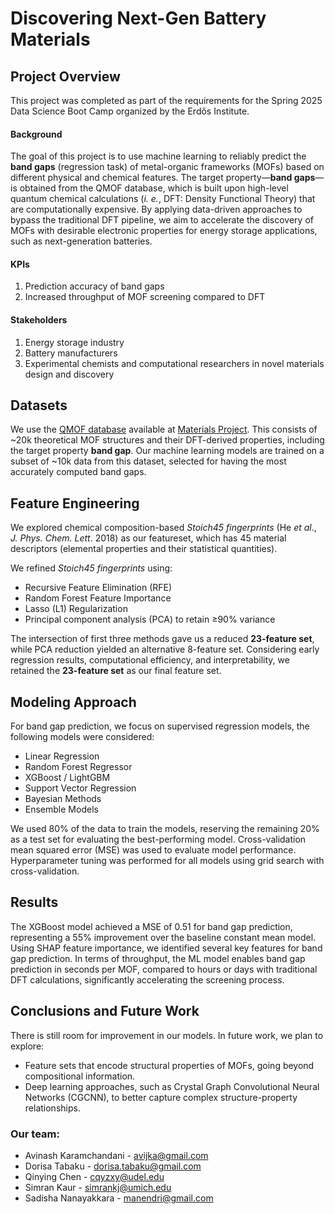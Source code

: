 # Discovering Next-Gen Battery Materials

## Project Overview
This project was completed as part of the requirements for the Spring 2025 Data Science Boot Camp organized by the Erdős Institute.

#### Background
The goal of this project is to use machine learning to reliably predict the **band gaps** (regression task) of metal-organic frameworks (MOFs) based on different physical and chemical features. The target property—**band gaps**—is obtained from the QMOF database, which is built upon high-level quantum chemical calculations (_i. e._, DFT: Density Functional Theory) that are computationally expensive. By applying data-driven approaches to bypass the traditional DFT pipeline, we aim to accelerate the discovery of MOFs with desirable electronic properties for energy storage applications, such as next-generation batteries.

#### KPIs
1. Prediction accuracy of band gaps
2. Increased throughput of MOF screening compared to DFT
#### Stakeholders
1. Energy storage industry 
2. Battery manufacturers
3. Experimental chemists and computational researchers in novel materials design and discovery
## Datasets
We use the [QMOF database](https://www.nature.com/articles/s41524-022-00796-6#data-availability) available at [Materials Project](https://materialsproject.org/mofs). This consists of ~20k theoretical MOF structures and their DFT-derived properties, including the target property **band gap**. Our machine learning models are trained on a subset of ~10k data from this dataset, selected for having the most accurately computed band gaps.
## Feature Engineering
We explored chemical composition-based _Stoich45 fingerprints_ (He _et al_., _J. Phys. Chem. Lett_. 2018) as our featureset, which has 45 material descriptors (elemental properties and their statistical quantities). 

We refined _Stoich45 fingerprints_ using:
* Recursive Feature Elimination (RFE)
* Random Forest Feature Importance
* Lasso (L1) Regularization
* Principal component analysis (PCA) to retain ≥90% variance

The intersection of first three methods gave us a reduced **23-feature set**, while PCA reduction yielded an alternative 8-feature set. Considering early regression results, computational efficiency, and interpretability, we retained the **23-feature set** as our final feature set.

## Modeling Approach
For band gap prediction, we focus on supervised regression models, the following models were considered:

*	Linear Regression
*	Random Forest Regressor
*	XGBoost / LightGBM
*	Support Vector Regression
*	Bayesian Methods
*	Ensemble Models

We used 80% of the data to train the models, reserving the remaining 20% as a test set for evaluating the best-performing model. Cross-validation mean squared error (MSE) was used to evaluate model performance. Hyperparameter tuning was performed for all models using grid search with cross-validation.

## Results
The XGBoost model achieved a MSE of 0.51 for band gap prediction, representing a 55% improvement over the baseline constant mean model. Using SHAP feature importance, we identified several key features for band gap prediction. In terms of throughput, the ML model enables band gap prediction in seconds per MOF, compared to hours or days with traditional DFT calculations, significantly accelerating the screening process.
## Conclusions and Future Work
There is still room for improvement in our models. In future work, we plan to explore:
* Feature sets that encode structural properties of MOFs, going beyond compositional information.
* Deep learning approaches, such as Crystal Graph Convolutional Neural Networks (CGCNN), to better capture complex structure-property relationships.

### Our team:

* Avinash Karamchandani - [avijka@gmail.com](https://www.linkedin.com/in/avinash-k-055865347/)
* Dorisa Tabaku - [dorisa.tabaku@gmail.com](https://www.linkedin.com/in/dorisa-tabaku92/)
* Qinying Chen - [cqyzxy@udel.edu](https://www.linkedin.com/in/qinying-chen/)
* Simran Kaur - [simrankj@umich.edu](https://www.linkedin.com/in/simran-kaur22/)
* Sadisha Nanayakkara - [manendri@gmail.com](https://www.linkedin.com/in/sadisha-nanayakkara/)
